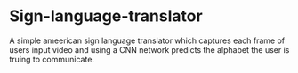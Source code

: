 # Sign-language-translator
A simple ameerican sign language translator which captures each frame of users input video and using a CNN network predicts the alphabet the user is truing to communicate. 
